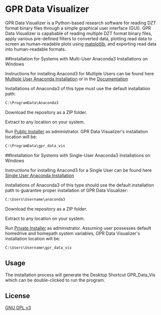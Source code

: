 # GPR Data Visualizer

GPR Data Visualizer is a Python-based research software for reading DZT format binary files through a simple graphical user interface (GUI).
GPR Data Visualizer is capabable of reading multiple DZT format binary files, apply various pre-defined filters to converted data, plotting read data to screen as human-readable plots using [matplotlib](https://matplotlib.org/), and exporting read data into human-readable formats.

##Installation for Systems with Multi-User Anaconda3 Installations on Windows

Instructions for installing Anacond3 for Multiple Users can be found here [Multiple User Anaconda Installation](https://docs.anaconda.com/anaconda/install/multi-user/) or in the [Documentation](https://github.com/GPR-Data-Visualizer/GPR-Data-Visualizer/blob/main/DOCS/GPR%20Documentation.pdf)

Installations of Anaconda3 of this type must use the default installation path:
```bash
C:\ProgramData\Anaconda3
```
Download the repository as a ZIP folder.

Extract to any location on your system.

Run [Public Installer](https://github.com/GPR-Data-Visualizer/GPR-Data-Visualizer/blob/main/Public_Install_GPR_Visualizer.bat) as administrator. GPR Data Visualizer's installation location will be:
```bash
C:\ProgramData\gpr_data_vis
```
##Installation for Systems with Single-User Anaconda3 Installations on Windows

Instructions for installing Anacond3 for a Single User can be found here [Single User Anaconda Installation](https://docs.anaconda.com/anaconda/install/windows/)

Installations of Anaconda3 of this type should use the default installation path to guarantee proper installation of GPR Data Visualizer:
```bash
C:\Users\Username\anaconda3
```
Download the repository as a ZIP folder.

Extract to any location on your system.


Run [Private Installer](https://github.com/GPR-Data-Visualizer/GPR-Data-Visualizer/blob/main/Private_Install_GPR_Visualizer.bat) as administrator. Assuming user possesses default homedrive and homepath system variables, GPR Data Visualizer's installation location will be:
```bash
C:\Users\Username\gpr_data_vis
```

## Usage

The installation process will generate the Desktop Shortcut GPR_Data_Vis which can be double-clicked to run the program.

## License
[GNU GPL v3](https://www.gnu.org/licenses/gpl-3.0.en.html)
<!--
**GPR-Data-Visualizer/GPR-Data-Visualizer** is a ✨ _special_ ✨ repository because its `README.md` (this file) appears on your GitHub profile.

Here are some ideas to get you started:

- 🔭 I’m currently working on ...
- 🌱 I’m currently learning ...
- 👯 I’m looking to collaborate on ...
- 🤔 I’m looking for help with ...
- 💬 Ask me about ...
- 📫 How to reach me: ...
- 😄 Pronouns: ...
- ⚡ Fun fact: ...
-->
